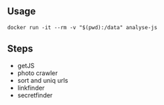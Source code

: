 ## Usage

`docker run -it --rm -v "$(pwd):/data" analyse-js`


## Steps

- getJS
- photo crawler
- sort and uniq urls 
- linkfinder
- secretfinder